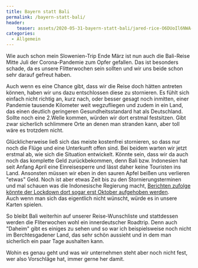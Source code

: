 ```yaml
---
title: Bayern statt Bali
permalink: /bayern-statt-bali/
header:
    teaser: assets/2020-05-31-bayern-statt-bali/jared-rice-O6DUoIl6NWA-unsplash_q.jpg
categories:
  - Allgemein
---
```


Wie auch schon mein Slowenien-Trip Ende März ist nun auch die Bali-Reise Mitte Juli der Corona-Pandemie zum Opfer gefallen. 
Das ist besonders schade, da es unsere Flitterwochen sein sollten und wir uns beide schon sehr darauf gefreut haben.

Auch wenn es eine Chance gibt, dass wir die Reise doch hätten antreten können, haben wir uns dazu entschlossen diese zu stornieren. 
Es fühlt sich einfach nicht richtig an, kurz nach, oder besser gesagt noch inmitten, einer Pandemie tausende Kilometer weit wegzufliegen 
und zudem in ein Land, das einen deutlich geringeren Gesundheitsstandard hat als Deutschland. 
Sollte noch eine 2.Welle kommen, würden wir dort erstmal festsitzen. 
Gibt zwar sicherlich schlimmere Orte an denen man stranden kann, aber toll wäre es trotzdem nicht.

Glücklicherweise ließ sich das meiste kostenfrei stornieren, so dass nur noch die Flüge und eine Unterkunft offen sind. 
Bei beidem warten wir jetzt erstmal ab, wie sich die Situation entwickelt. 
Könnte sein, dass wir da auch noch das komplette Geld zurückbekommen, denn Bali bzw. Indonesien hat seit Anfang April 
eine Einreisesperre und lässt daher keine Touristen ins Land. 
Ansonsten müssen wir eben in den sauren Apfel beißen uns verlieren "etwas" Geld. 
Noch ist aber etwas Zeit bis zu den Stornierungsterminen und mal schauen was die Indonesische Regierung macht, 
[Berichten zufolge könnte der Lockdown dort sogar erst Oktober aufgehoben werden](https://www.thejakartapost.com/travel/2020/05/16/tropical-bali-looking-to-reopen-to-tourists-in-october.html). <br> 
Auch wenn man sich das eigentlich nicht wünscht, würde es in unsere Karten spielen.

So bleibt Bali weiterhin auf unserer Reise-Wunschliste und stattdessen werden die Fliterwochen wohl ein innerdeutscher Roadtrip. 
Denn auch "Daheim" gibt es einiges zu sehen und so war ich beispielsweise noch nicht im Berchtesgadener Land, 
das sehr schön aussieht und in dem man sicherlich ein paar Tage aushalten kann.

Wohin es genau geht und was wir unternehmen steht aber noch nicht fest, wer also Vorschläge hat, immer gerne her damit.
